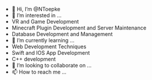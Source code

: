 - 👋 Hi, I’m @NToepke
- 👀 I’m interested in ...
- VR and Game Development
- Minecraft Plugin Development and Server Maintenance
- Database Development and Management
- 🌱 I’m currently learning ...
- Web Development Techniques
- Swift and IOS App Development
- C++ development
- 💞️ I’m looking to collaborate on ...
- 📫 How to reach me ...

<!---
NToepke/NToepke is a ✨ special ✨ repository because its `README.md` (this file) appears on your GitHub profile.
You can click the Preview link to take a look at your changes.
--->
